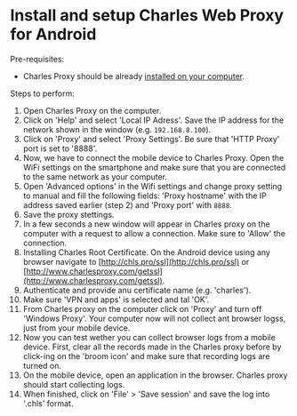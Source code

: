 # Install and setup Charles Web Proxy for Android

Pre-requisites:
- Charles Proxy should be already [installed on your computer](https://gist.github.com/valeriybercha/af6c5043a3aef46ae17c589653c64344).

Steps to perform:
1. Open Charles Proxy on the computer.
2. Click on 'Help' and select 'Local IP Adress'. Save the IP address for the network shown in the window
(e.g. ``` 192.168.8.100 ```).
3. Click on 'Proxy' and select 'Proxy Settings'. Be sure that 'HTTP Proxy' port is set to '8888'.
4. Now, we have to connect the mobile device to Charles Proxy. Open the WiFi settings on the smartphone and make sure that you are connected to the same network as your computer.
5. Open 'Advanced options' in the Wifi settings and change proxy setting to manual and fill the following fields: 'Proxy hostname' with the IP address saved earlier (step 2) and 'Proxy port' with ``` 8888 ```.
6. Save the proxy stettings.
7. In a few seconds a new window will appear in Charles proxy on the computer with a request to allow a connection.
Make sure to 'Allow' the connection.
8. Installing Charles Root Certificate. On the Android device using any browser navigate to [http://chls.pro/ssl](http://chls.pro/ssl) or
[http://www.charlesproxy.com/getssl](http://www.charlesproxy.com/getssl).
1. Authenticate and provide anu certificate name (e.g. 'charles').
2.  Make sure 'VPN and apps' is selected and tal 'OK'.
3.  From Charles proxy on the computer click on 'Proxy' and turn off 'Windows Proxy'. Your computer now will not collect ant browser logss, just from your mobile device.
4.  Now you can test wether you can collect browser logs from a mobile device. First, clear all the records made in the Charles proxy before by click-ing on the 'broom icon' and make sure that recording logs are turned on.
5.  On the mobile device, open an application in the browser. Charles proxy should start collecting logs.
6.  When finished, click on 'File' > 'Save session' and save the log into '.chls' format.
